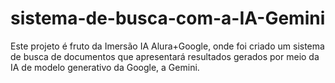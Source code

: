 # sistema-de-busca-com-a-IA-Gemini
Este projeto é fruto da Imersão IA Alura+Google, onde foi criado um sistema de busca de documentos que apresentará resultados gerados por meio da IA de modelo generativo da Google, a Gemini.
